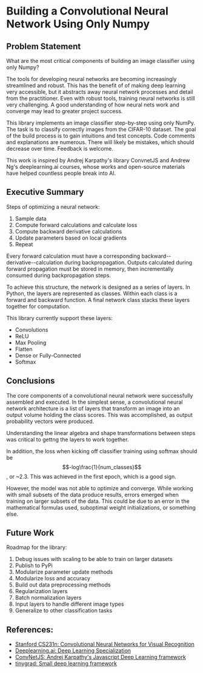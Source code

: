 # Building a Convolutional Neural Network Using Only Numpy

## Problem Statement
What are the most critical components of building an image classifier using only Numpy?

The tools for developing neural networks are becoming increasingly streamlined and robust. This has the benefit of of making deep learning very accessible, but it abstracts away neural network processes and detail from the practitioner. Even with robust tools, training neural networks is still very challenging. A good understanding of how neural nets work and converge may lead to greater project success.

This library implements an image classifier step-by-step using only NumPy. The task is to classify correctly images from the CIFAR-10 dataset. The goal of the build process is to gain intuitions and test concepts. Code comments and explanations are numerous. There will likely be mistakes, which should decrease over time. Feedback is welcome.

This work is inspired by Andrej Karpathy's library ConvnetJS and Andrew Ng's deeplearning.ai courses, whose works and open-source materials have helped countless people break into AI.

## Executive Summary
Steps of optimizing a neural network:
1. Sample data
2. Compute forward calculations and calculate loss
3. Compute backward derivative calculations
4. Update parameters based on local gradients
5. Repeat

Every forward calculation must have a corresponding backward--derivative--calculation during backpropagation. Outputs calculated during forward propagation must be stored in memory, then incrementally consumed during backpropagation steps.

To achieve this structure, the network is designed as a series of layers. In Python, the layers are represented as classes. Within each class is a forward and backward function. A final network class stacks these layers together for computation.

This library currently support these layers:
- Convolutions
- ReLU
- Max Pooling
- Flatten
- Dense or Fully-Connected
- Softmax

## Conclusions
The core components of a convolutional neural network were successfully assembled and executed. In the simplest sense, a convolutional neural network architecture is a list of layers that transform an image into an output volume holding the class scores. This was accomplished, as output probability vectors were produced.

Understanding the linear algebra and shape transformations between steps was critical to gettng the layers to work together. 

In addition, the loss when kicking off classifier training using softmax should be $$-log\frac{1}{num_classes}$$, or ~2.3. This was achieved in the first epoch, which is a good sign.

However, the model was not able to optimize and converge. While working with small subsets of the data produce results, errors emerged when training on larger subsets of the data. This could be due to an error in the mathematical formulas used, suboptimal weight initializations, or something else.

## Future Work
Roadmap for the library:
1. Debug issues with scaling to be able to train on larger datasets
1. Publish to PyPi
1. Modularize parameter update methods
1. Modularize loss and accuracy 
1. Build out data preprocessing methods
1. Regularization layers
1. Batch normalization layers
1. Input layers to handle different image types
1. Generalize to other classification tasks

## References:
- [Stanford CS231n: Convolutional Neural Networks for Visual Recognition](https://cs231n.github.io/convolutional-networks/)
- [Deeplearning.ai: Deep Learning Specialization](https://www.deeplearning.ai/deep-learning-specialization/)
- [ConvNetJS: Andrej Karpathy's Javascript Deep Learning framework](https://cs.stanford.edu/people/karpathy/convnetjs/)
- [tinygrad: Small deep learning framework](https://github.com/geohot/tinygrad)